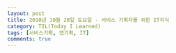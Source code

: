 ```yaml
---
layout: post
title: 2018년 10월 28일 토요일 - 서비스 기획자를 위한 IT지식
category: TIL(Today I Learned)
tags: [서비스기획, 앱기획, IT]
comments: true
---
```



